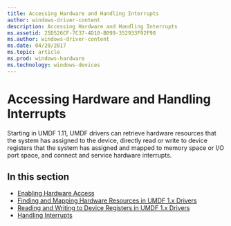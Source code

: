 ```yaml
---
title: Accessing Hardware and Handling Interrupts
author: windows-driver-content
description: Accessing Hardware and Handling Interrupts
ms.assetid: 25D526CF-7C37-4D10-B099-352933F92F98
ms.author: windows-driver-content
ms.date: 04/20/2017
ms.topic: article
ms.prod: windows-hardware
ms.technology: windows-devices
---
```


# Accessing Hardware and Handling Interrupts


Starting in UMDF 1.11, UMDF drivers can retrieve hardware resources that the system has assigned to the device, directly read or write to device registers that the system has assigned and mapped to memory space or I/O port space, and connect and service hardware interrupts.

## In this section


-   [Enabling Hardware Access](enabling-hardware-access.md)
-   [Finding and Mapping Hardware Resources in UMDF 1.x Drivers](finding-and-mapping-hardware-resources-in-umdf-1-x-drivers.md)
-   [Reading and Writing to Device Registers in UMDF 1.x Drivers](reading-and-writing-to-device-registers-in-umdf-1-x-drivers.md)
-   [Handling Interrupts](handling-interrupts.md)

 

 





